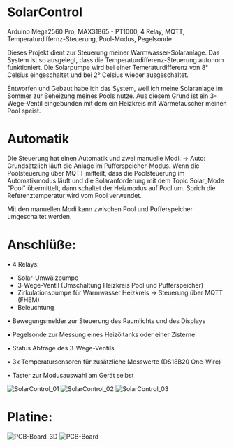 # SolarControl
Arduino Mega2560 Pro, MAX31865 - PT1000, 4 Relay, MQTT, Temperaturdiffernz-Steuerung, Pool-Modus, Pegelsonde

Dieses Projekt dient zur Steuerung meiner Warmwasser-Solaranlage.
Das System ist so ausgelegt, dass die Temperaturdifferenz-Steuerung autonom funktioniert.
Die Solarpumpe wird bei einer Temeraturdifferenz von 8° Celsius eingeschaltet und bei 2° Celsius wieder ausgeschaltet.

Entworfen und Gebaut habe ich das System, weil ich meine Solaranlage im Sommer zur Beheizung meines Pools nutze.
Aus diesem Grund ist ein 3-Wege-Ventil eingebunden mit dem ein Heizkreis mit Wärmetauscher meinen Pool speist.

# Automatik
Die Steuerung hat einen Automatik und zwei manuelle Modi.
-> Auto:  Grundsätzlich läuft die Anlage im Pufferspeicher-Modus. Wenn die Poolsteuerung über MQTT mitteilt, dass die Poolsteuerung im Automatikmodus läuft und die Solaranforderung mit dem Topic Solar_Mode "Pool" übermittelt, dann schaltet der Heizmodus auf Pool um. Sprich die Referenztemperatur wird vom Pool verwendet.

Mit den manuellen Modi kann zwischen Pool und Pufferspeicher umgeschaltet werden.

# Anschlüße:

• 4 Relays:
  - Solar-Umwälzpumpe
  - 3-Wege-Ventil (Umschaltung Heizkreis Pool und Pufferspeicher)
  - Zirkulationspumpe für Warmwasser Heizkreis -> Steuerung über MQTT (FHEM)
  - Beleuchtung

• Bewegungsmelder zur Steuerung des Raumlichts und des Displays

• Pegelsonde zur Messung eines Heizöltanks oder einer Zisterne

• Status Abfrage des 3-Wege-Ventils

• 3x Temperatursensoren für zusätzliche Messwerte (DS18B20 One-Wire)

• Taster zur Modusauswahl am Gerät selbst

![SolarControl_01](https://user-images.githubusercontent.com/99981722/155893874-d54c76ad-b0a4-45d2-a5e0-2a3c6586c876.jpg)
![SolarControl_02](https://user-images.githubusercontent.com/99981722/155893879-5aab6682-acb7-49e3-96d5-f574d1bd9db6.jpg)
![SolarControl_03](https://user-images.githubusercontent.com/99981722/155893880-f963ca49-6563-42df-99df-23db3f62d530.jpg)

# Platine:
![PCB-Board-3D](https://user-images.githubusercontent.com/99981722/155893882-25ff9f20-6d0f-46f7-8c29-2073359e50b0.jpg)
![PCB-Board](https://user-images.githubusercontent.com/99981722/155893887-806404dc-4511-4801-9ebc-17b270b96d50.jpg)
